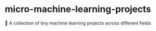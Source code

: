 # micro-machine-learning-projects
🧺 A collection of tiny machine learning projects across different fields
